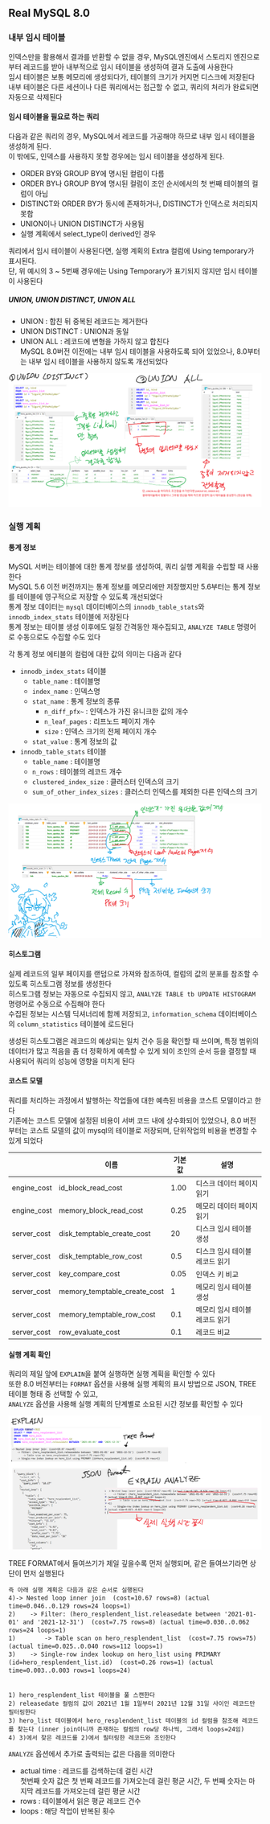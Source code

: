 ## Real MySQL 8.0

### 내부 임시 테이블
인덱스만을 활용해서 결과를 반환할 수 없을 경우, MySQL엔진에서 스토리지 엔진으로부터 레코드를 받아 내부적으로 임시 테이블을 생성하여 결과 도출에 사용한다  
임시 테이블은 보통 메모리에 생성되다가, 테이블의 크기가 커지면 디스크에 저장된다  
내부 테이블은 다른 세션이나 다른 쿼리에서는 접근할 수 없고, 쿼리의 처리가 완료되면 자동으로 삭제된다  

#### 임시 테이블을 필요로 하는 쿼리
다음과 같은 쿼리의 경우, MySQL에서 레코드를 가공해야 하므로 내부 임시 테이블을 생성하게 된다.  
이 밖에도, 인덱스를 사용하지 못할 경우에는 임시 테이블을 생성하게 된다.  
- ORDER BY와 GROUP BY에 명시된 컬럼이 다름
- ORDER BY나 GROUP BY에 명시된 컬럼이 조인 순서에서의 첫 번째 테이블의 컬럼이 아님
- DISTINCT와 ORDER BY가 동시에 존재하거나, DISTINCT가 인덱스로 처리되지 못함
- UNION이나 UNION DISTINCT가 사용됨
- 실행 계획에서 select_type이 derived인 경우


쿼리에서 임시 테이블이 사용된다면, 실행 계획의 Extra 컬럼에 Using temporary가 표시된다.  
단, 위 예시의 3 ~ 5번째 경우에는 Using Temporary가 표기되지 않지만 임시 테이블이 사용된다  

##### UNION, UNION DISTINCT, UNION ALL
- UNION : 합친 뒤 중복된 레코드는 제거한다
- UNION DISTINCT : UNION과 동일
- UNION ALL : 레코드에 변형을 가하지 않고 합친다  
MySQL 8.0버전 이전에는 내부 임시 테이블을 사용하도록 되어 있었으나, 8.0부터는 내부 임시 테이블을 사용하지 않도록 개선되었다  

![](../../image/19.png)


### 실행 계획

#### 통계 정보
MySQL 서버는 테이블에 대한 통계 정보를 생성하여, 쿼리 실행 계획을 수립할 때 사용한다  
MySQL 5.6 이전 버전까지는 통계 정보를 메모리에만 저장했지만 5.6부터는 통계 정보를 테이블에 영구적으로 저장할 수 있도록 개선되었다  
통계 정보 데이터는 `mysql` 데이터베이스의 `innodb_table_stats`와 `innodb_index_stats` 테이블에 저장된다  
통계 정보는 테이블 생성 이후에도 일정 간격동안 재수집되고, `ANALYZE TABLE` 명령어로 수동으로도 수집할 수도 있다  


각 통계 정보 에티블의 컬럼에 대한 값의 의미는 다음과 같다 
- `innodb_index_stats` 테이블
    - `table_name` : 테이블명
    - `index_name` : 인덱스명
    - `stat_name` : 통계 정보의 종류
      - `n_diff_pfx~` : 인덱스가 가진 유니크한 값의 개수
      - `n_leaf_pages` : 리프노드 페이지 개수
      - `size` : 인덱스 크기의 전체 페이지 개수
    - `stat_value` : 통계 정보의 값
- `innodb_table_stats` 테이블
    - `table_name` : 테이블명
    - `n_rows` : 테이블의 레코드 개수
    - `clustered_index_size` : 클러스터 인덱스의 크기
    - `sum_of_other_index_sizes` : 클러스터 인덱스를 제외한 다른 인덱스의 크기

![](../../image/20.png)


#### 히스토그램
실제 레코드의 일부 페이지를 랜덤으로 가져와 참조하여, 컬럼의 값의 분포를 참조할 수 있도록 히스토그램 정보를 생성한다  
히스토그램 정보는 자동으로 수집되지 않고, `ANALYZE TABLE tb UPDATE HISTOGRAM` 명령어로 수동으로 수집해야 한다  
수집된 정보는 시스템 딕셔너리에 함께 저장되고, `information_schema` 데이터베이스의 `column_statistics` 테이블에 로드된다  


생성된 히스토그램은 레코드의 예상되는 일치 건수 등을 확인할 때 쓰이며, 특정 범위의 데이터가 많고 적음을 좀 더 정확하게 예측할 수 있게 되이 조인의 순서 등을 결정할 때 사용되어 쿼리의 성능에 영향을 미치게 된다  

#### 코스트 모델
쿼리를 처리하는 과정에서 발행하는 작업들에 대한 예측된 비용을 코스트 모델이라고 한다  
기존에는 코스트 모델에 설정된 비용이 서버 코드 내에 상수화되어 있었으나, 8.0 버전부터는 코스트 모델의 값이 mysql의 테이블로 저장되며, 단위작업의 비용을 변경할 수 있게 되었다  

|             | 이름                           | 기본값  | 설명                |
|-------------|------------------------------|------|-------------------|
| engine_cost | id_block_read_cost           | 1.00 | 디스크 데이터 페이지 읽기    |
| engine_cost | memory_block_read_cost       | 0.25 | 메모리 데이터 페이지 읽기    |
| server_cost | disk_temptable_create_cost   | 20   | 디스크 임시 테이블 생성     |
| server_cost | disk_temptable_row_cost      | 0.5  | 디스크 임시 테이블 레코드 읽기 |
| server_cost | key_compare_cost             | 0.05 | 인덱스 키 비교          |
| server_cost | memory_temptable_create_cost | 1    | 메모리 임시 테이블 생성     |
| server_cost | memory_temptable_row_cost    | 0.1  | 메모리 임시 테이블 레코드 읽기 |
| server_cost | row_evaluate_cost            | 0.1  | 레코드 비교            |


#### 실행 계획 확인

쿼리의 제일 앞에 `EXPLAIN`을 붙여 실행하면 실행 계획을 확인할 수 있다  
또한 8.0 버전부터는 `FORMAT` 옵션을 사용해 실행 계획의 표시 방법으로 JSON, TREE 테이블 형태 중 선택할 수 있고,  
`ANALYZE` 옵션을 사용해 실행 계획의 단계별로 소요된 시간 정보를 확인할 수 있다

![](../../image/21.png)

TREE FORMAT에서 들여쓰기가 제일 깊을수록 먼저 실행되며, 같은 들여쓰기라면 상단이 먼저 실행된다

```text
즉 아래 실행 계획은 다음과 같은 순서로 실행된다
4)-> Nested loop inner join  (cost=10.67 rows=8) (actual time=0.046..0.129 rows=24 loops=1)
2)    -> Filter: (hero_resplendent_list.releasedate between '2021-01-01' and '2021-12-31')  (cost=7.75 rows=8) (actual time=0.030..0.062 rows=24 loops=1)
1)        -> Table scan on hero_resplendent_list  (cost=7.75 rows=75) (actual time=0.025..0.040 rows=112 loops=1)
3)    -> Single-row index lookup on hero_list using PRIMARY (id=hero_resplendent_list.id)  (cost=0.26 rows=1) (actual time=0.003..0.003 rows=1 loops=24)


1) hero_resplendent_list 테이블을 풀 스캔한다
2) releasedate 컬럼의 값이 2021년 1월 1일부터 2021년 12월 31일 사이인 레코드만 필터링한다
3) hero_list 테이블에서 hero_resplendent_list 테이블의 id 컬럼을 참조해 레코드를 찾는다 (inner join이니까 존재하는 컬럼의 row당 하나씩, 그래서 loops=24임)
4) 3)에서 찾은 레코드를 2)에서 필터링한 레코드와 조인한다
```

`ANALYZE` 옵션에서 추가로 출력되는 값은 다음을 의미한다
- actual time : 레코드를 검색하는데 걸린 시간  
첫번째 숫자 값은 첫 번째 레코드를 가져오는데 걸린 평균 시간, 두 번째 숫자는 마지막 레코드를 가져오는데 걸린 평균 시간
- rows : 테이블에서 읽은 평균 레코드 건수
- loops : 해당 작업이 반복된 횟수